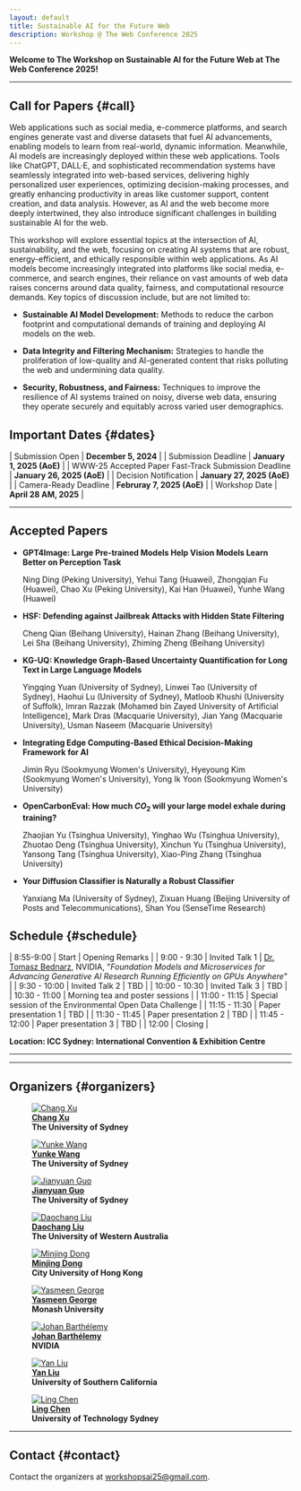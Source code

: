 ```yaml
---
layout: default
title: Sustainable AI for the Future Web
description: Workshop @ The Web Conference 2025
---
```


**Welcome to The Workshop on Sustainable AI for the Future Web at The Web Conference 2025!**

---

## **Call for Papers** {#call}

Web applications such as social media, e-commerce platforms, and search engines generate vast and diverse datasets that fuel AI advancements, enabling models to learn from real-world, dynamic information. Meanwhile, AI models are increasingly deployed within these web applications. Tools like ChatGPT, DALL·E, and sophisticated recommendation systems have seamlessly integrated into web-based services, delivering highly personalized user experiences, optimizing decision-making processes, and greatly enhancing productivity in areas like customer support, content creation, and data analysis. However, as AI and the web become more deeply intertwined, they also introduce significant challenges in building sustainable AI for the web.

This workshop will explore essential topics at the intersection of AI, sustainability, and the web, focusing on creating AI systems that are robust, energy-efficient, and ethically responsible within web applications. As AI models become increasingly integrated into platforms like social media, e-commerce, and search engines, their reliance on vast amounts of web data raises concerns around data quality, fairness, and computational resource demands. Key topics of discussion include, but are not limited to:

- **Sustainable AI Model Development:** Methods to reduce the carbon footprint and computational demands of training and deploying AI models on the web.

- **Data Integrity and Filtering Mechanism:** Strategies to handle the proliferation of low-quality and AI-generated content that risks polluting the web and undermining data quality.

- **Security, Robustness, and Fairness:** Techniques to improve the resilience of AI systems trained on noisy, diverse web data, ensuring they operate securely and equitably across varied user demographics. 

<!-- 
**Fast Track for WWW-25 Accepted Paper Submission Deadline: January 26, 2025, AoE**

**Submit Platform: [Openreview](https://openreview.net/group?id=ACM.org/TheWebConf/2025/Workshop/WSAI)**

We welcome submissions of papers ranging from 4 to 8 pages as main content, with up to 2 additional pages containing references and an optional appendix. All submissions must be in PDF format and formatted according to the new [ACM format](https://www.acm.org/publications/proceedings-template) published in ACM guidelines (e.g., using the ACM LaTeX template on [Overleaf](https://www.overleaf.com/latex/templates/association-for-computing-machinery-acm-sig-proceedings-template/bmvfhcdnxfty)) and selecting the “sigconf” sample. Following the WWW’25 conference submission policy, reviews are double-blind, and author names and affiliations should NOT be listed. Submitted works will be assessed based on their novelty, technical quality, potential impact, and clarity of writing (and should be in English). For papers that primarily rely on empirical evaluations, the experimental settings and results should be clearly presented and repeatable. We encourage authors to make data and code available publicly when possible.

Accepted papers will be posted on this workshop website. Papers accepted by a workshop can be included in the Companion Proceedings of the Web Conference 2025, subject to meeting the camera-ready timeline. The authors can also choose not to have their accepted papers appear in the WWW’25 proceedings. This allows authors to submit works that are concurrently under review elsewhere or published. Please send us an email in advance if you would like to include the accepted paper in the official proceeding.
-->

## **Important Dates** {#dates}

| Submission Open | **December 5, 2024** |
| Submission Deadline | **January 1, 2025 (AoE)** |
| WWW-25 Accepted Paper Fast-Track Submission Deadline | **January 26, 2025 (AoE)** |
| Decision Notification | **January 27, 2025 (AoE)** |
| Camera-Ready Deadline | **Februray 7, 2025 (AoE)** |
| Workshop Date | **April 28 AM, 2025** |

---

## **Accepted Papers**

- **GPT4Image: Large Pre-trained Models Help Vision Models Learn Better on Perception Task**
  
  Ning Ding (Peking University), Yehui Tang (Huawei), Zhongqian Fu (Huawei), Chao Xu (Peking University), Kai Han (Huawei), Yunhe Wang (Huawei)

- **HSF: Defending against Jailbreak Attacks with Hidden State Filtering**

  Cheng Qian (Beihang University), Hainan Zhang (Beihang University), Lei Sha (Beihang University), Zhiming Zheng (Beihang University)

- **KG-UQ: Knowledge Graph-Based Uncertainty Quantification for Long Text in Large Language Models**

  Yingqing Yuan (University of Sydney), Linwei Tao (University of Sydney), Haohui Lu (University of Sydney), Matloob Khushi (University of Suffolk), Imran Razzak (Mohamed bin Zayed University of Artificial Intelligence), Mark Dras (Macquarie University), Jian Yang (Macquarie University), Usman Naseem (Macquarie University)

- **Integrating Edge Computing-Based Ethical Decision-Making Framework for AI**

  Jimin Ryu (Sookmyung Women's University), Hyeyoung Kim (Sookmyung Women's University), Yong Ik Yoon (Sookmyung Women's University)

- **OpenCarbonEval: How much $CO_2$ will your large model exhale during training?**

  Zhaojian Yu (Tsinghua University), Yinghao Wu (Tsinghua University), Zhuotao Deng (Tsinghua University), Xinchun Yu (Tsinghua University), Yansong Tang (Tsinghua University), Xiao-Ping Zhang (Tsinghua University)

- **Your Diffusion Classifier is Naturally a Robust Classifier**

  Yanxiang Ma (University of Sydney), Zixuan Huang (Beijing University of Posts and Telecommunications), Shan You (SenseTime Research)


## **Schedule** {#schedule}

| 8:55-9:00 | Start | Opening Remarks |
| 9:00 - 9:30 | Invited Talk 1 |  [Dr. Tomasz Bednarz](http://tomaszbednarz.com), NVIDIA, "_Foundation Models and Microservices for Advancing Generative AI Research Running Efficiently on GPUs Anywhere_" |
| 9:30 - 10:00 | Invited Talk 2 | TBD |
| 10:00 - 10:30 | Invited Talk 3 | TBD |
| 10:30 - 11:00 | Morning tea and poster sessions |
| 11:00 - 11:15 | Special session of the Environmental Open Data Challenge |
| 11:15 - 11:30 | Paper presentation 1 | TBD |
| 11:30 - 11:45 | Paper presentation 2 | TBD |
| 11:45 - 12:00 | Paper presentation 3 | TBD |
| 12:00 | Closing |

**Location: ICC Sydney: International Convention & Exhibition Centre**

---


<!-- ---

## **Program Committee** {#Committee}

Coming soon -->

---

## **Organizers** {#organizers}
<div class="container">

<figure>
    <a href="http://changxu.xyz/">
    <img class="img-author" src="assets/imgs/authors/chang_xu.jpeg" alt="Chang Xu"/></a>
    <b><br><a href="http://changxu.xyz/">Chang Xu</a>
    <br>The University of Sydney</b>
</figure>

<figure>
    <a href="https://yunke-wang.github.io">
    <img class="img-author" src="assets/imgs/authors/yunke.jpg" alt="Yunke Wang"/></a>
    <b><br><a href="https://yunke-wang.github.io">Yunke Wang</a>
    <br>The University of Sydney</b>
</figure>

<figure>
    <a href="https://ggjy.github.io">
    <img class="img-author" src="assets/imgs/authors/jianyuan.jpg" alt="Jianyuan Guo"/></a>
    <b><br><a href="https://ggjy.github.io">Jianyuan Guo</a>
    <br>The University of Sydney</b>
</figure>

<figure>
    <a href="https://daochang.site/">
    <img class="img-author" src="assets/imgs/authors/daochang_liu.jpg" alt="Daochang Liu"/></a>
    <b><br><a href="https://daochang.site/">Daochang Liu</a>
    <br>The University of Western Australia</b>
</figure>

<figure>
    <a href="https://www.cs.cityu.edu.hk/~minjdong/">
    <img class="img-author" src="assets/imgs/authors/minjing_dong.png" alt="Minjing Dong"/></a>
    <b><br><a href="https://www.cs.cityu.edu.hk/~minjdong/">Minjing Dong</a>
    <br>City University of Hong Kong</b>
</figure>


<figure>
    <a href="https://research.monash.edu/en/persons/yasmeen-george">
    <img class="img-author" src="assets/imgs/authors/yasmeen_george.png" alt="Yasmeen George"/></a>
    <b><br><a href="https://research.monash.edu/en/persons/yasmeen-george">Yasmeen George</a>
    <br>Monash University</b>
</figure>

<figure>
    <a href="https://scholars.uow.edu.au/johan-barthelemy">
    <img class="img-author" src="assets/imgs/authors/johan.jpeg" alt="Johan Barthélemy"/></a>
    <b><br><a href="https://scholars.uow.edu.au/johan-barthelemy">Johan Barthélemy</a>
    <br>NVIDIA</b>
</figure>

<figure>
    <a href="https://sites.google.com/view/yanliu-ai/home">
    <img class="img-author" src="assets/imgs/authors/yanliu.jpeg" alt="Yan Liu"/></a>
    <b><br><a href="https://sites.google.com/view/yanliu-ai/home">Yan Liu</a>
    <br>University of Southern California</b>
</figure>

<figure>
    <a href="https://profiles.uts.edu.au/Ling.Chen">
    <img class="img-author" src="assets/imgs/authors/lingchen.jpeg" alt="Ling Chen"/></a>
    <b><br><a href="https://profiles.uts.edu.au/Ling.Chen">Ling Chen</a>
    <br>University of Technology Sydney</b>
</figure>


</div>


---
## **Contact** {#contact}

Contact the organizers at [workshopsai25@gmail.com](workshopsai24@gmail.com).

<!-- ## Program Committee
## Sponsors -->

